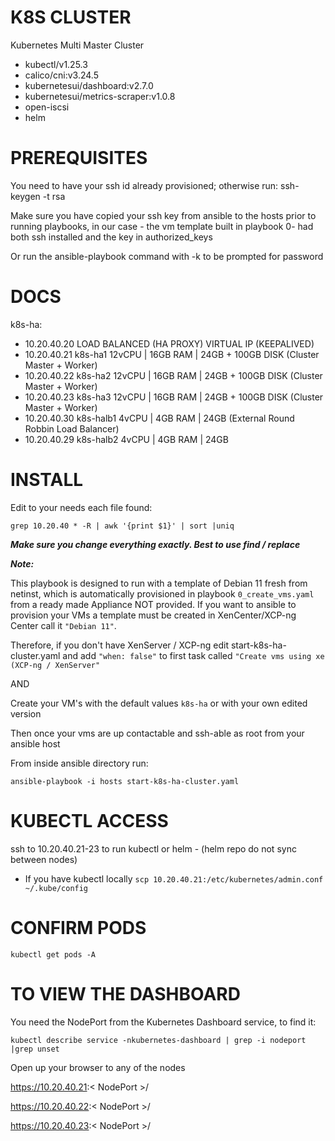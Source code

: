 # K8S CLUSTER
Kubernetes Multi Master Cluster

+ kubectl/v1.25.3
+ calico/cni:v3.24.5
+ kubernetesui/dashboard:v2.7.0
+ kubernetesui/metrics-scraper:v1.0.8
+ open-iscsi
+ helm

# PREREQUISITES

You need to have your ssh id already provisioned; otherwise run: ssh-keygen -t rsa 

Make sure you have copied your ssh key from ansible to the hosts prior to running playbooks, in our case - the vm template built in playbook 0- had both ssh installed and the key in authorized_keys

Or run the ansible-playbook command with -k to be prompted for password


# DOCS

k8s-ha:
  - 10.20.40.20 LOAD BALANCED (HA PROXY) VIRTUAL IP (KEEPALIVED)
  - 10.20.40.21 k8s-ha1 12vCPU | 16GB RAM | 24GB + 100GB DISK (Cluster Master + Worker)
  - 10.20.40.22 k8s-ha2 12vCPU | 16GB RAM | 24GB + 100GB DISK (Cluster Master + Worker)
  - 10.20.40.23 k8s-ha3 12vCPU | 16GB RAM | 24GB + 100GB DISK (Cluster Master + Worker)
  - 10.20.40.30 k8s-halb1 4vCPU | 4GB RAM | 24GB (External Round Robbin Load Balancer)
  - 10.20.40.29 k8s-halb2 4vCPU | 4GB RAM | 24GB


# INSTALL

Edit to your needs each file found:

`grep 10.20.40 * -R | awk '{print $1}' | sort |uniq`

***Make sure you change everything exactly. Best to use find / replace***

***Note:*** 

This playbook is designed to run with a template of Debian 11 fresh from netinst, which is automatically provisioned in playbook `0_create_vms.yaml` from a ready made Appliance NOT provided. If you want to ansible to provision your VMs a template must be created in XenCenter/XCP-ng Center call it `"Debian 11"`.


Therefore, if you don't have XenServer / XCP-ng edit start-k8s-ha-cluster.yaml and add `"when: false"` to first task called `"Create vms using xe (XCP-ng / XenServer"`

AND 

Create your VM's with the default values `k8s-ha` or with your own edited version  


Then once your vms are up contactable and ssh-able as root from your ansible host

From inside ansible directory run: 

`
ansible-playbook -i hosts start-k8s-ha-cluster.yaml
`







# KUBECTL ACCESS 
ssh to 10.20.40.21-23 to run kubectl or helm - (helm repo do not sync between nodes)

- If you have kubectl locally
`scp 10.20.40.21:/etc/kubernetes/admin.conf ~/.kube/config`

# CONFIRM PODS 
`kubectl get pods -A`

# TO VIEW THE DASHBOARD

You need the NodePort from the Kubernetes Dashboard service, to find it: 

` kubectl describe service -nkubernetes-dashboard | grep -i nodeport |grep unset `

Open up your browser to any of the nodes

https://10.20.40.21:< NodePort >/

https://10.20.40.22:< NodePort >/

https://10.20.40.23:< NodePort >/
